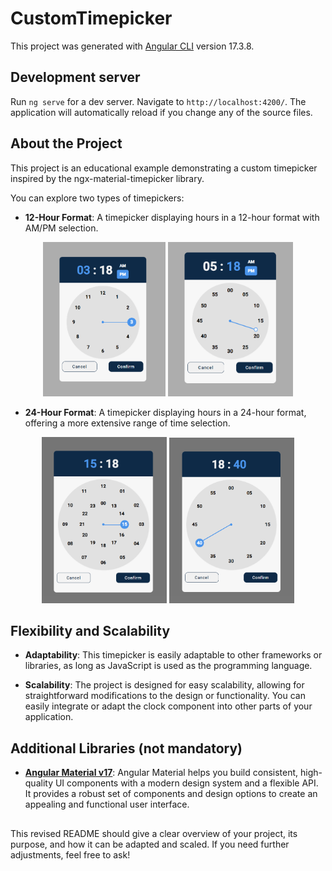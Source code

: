 # CustomTimepicker

This project was generated with [Angular CLI](https://github.com/angular/angular-cli) version 17.3.8.

## Development server

Run `ng serve` for a dev server. Navigate to `http://localhost:4200/`. The application will automatically reload if you change any of the source files.

## About the Project

This project is an educational example demonstrating a custom timepicker inspired by the ngx-material-timepicker library.

You can explore two types of timepickers:

- **12-Hour Format**: A timepicker displaying hours in a 12-hour format with AM/PM selection.
<p align="center">
    <img width=196 src="./src/assets/og-images/standard-timepicker/og-standard-timepicker-1.png"/>
    <img width=200 src="./src/assets/og-images/standard-timepicker/og-standard-timepicker-2.png"/>
</p>

- **24-Hour Format**: A timepicker displaying hours in a 24-hour format, offering a more extensive range of time selection.
<p align="center">
    <img width=200 src="./src/assets/og-images/full-timepicker/og-full-timepicker-1.png"/>
    <img width=200 src="./src/assets/og-images/full-timepicker/og-full-timepicker-2.png"/>
</p>

## Flexibility and Scalability

- **Adaptability**: This timepicker is easily adaptable to other frameworks or libraries, as long as JavaScript is used as the programming language.

- **Scalability**: The project is designed for easy scalability, allowing for straightforward modifications to the design or functionality. You can easily integrate or adapt the clock component into other parts of your application.

## Additional Libraries (not mandatory)

- **[Angular Material v17](https://v17.material.angular.io/)**: Angular Material helps you build consistent, high-quality UI components with a modern design system and a flexible API. It provides a robust set of components and design options to create an appealing and functional user interface.

##

This revised README should give a clear overview of your project, its purpose, and how it can be adapted and scaled. If you need further adjustments, feel free to ask!
